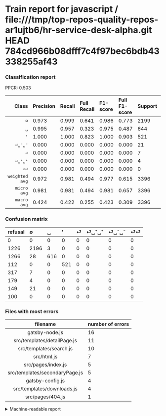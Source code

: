 # Train report for javascript / file:///tmp/top-repos-quality-repos-ar1ujtb6/hr-service-desk-alpha.git HEAD 784cd966b08dfff7c4f97bec6bdb43338255af43

### Classification report

PPCR: 0.503

| Class | Precision | Recall | Full Recall | F1-score | Full F1-score | Support | Full Support | PPCR |
|------:|:----------|:-------|:------------|:---------|:---------|:--------|:-------------|:-----|
| `∅` | 0.973| 0.999| 0.641| 0.986| 0.773| 2199| 3425| 0.642 |
| `␣` | 0.995| 0.957| 0.323| 0.975| 0.487| 644| 1910| 0.337 |
| `'` | 1.000| 1.000| 0.823| 1.000| 0.903| 521| 633| 0.823 |
| `⏎␣⁻␣⁻` | 0.000| 0.000| 0.000| 0.000| 0.000| 21| 170| 0.124 |
| `⏎` | 0.000| 0.000| 0.000| 0.000| 0.000| 7| 324| 0.022 |
| `⏎␣⁺␣⁺` | 0.000| 0.000| 0.000| 0.000| 0.000| 4| 183| 0.022 |
| `⏎⏎` | 0.000| 0.000| 0.000| 0.000| 0.000| 0| 100| 0.000 |
| `weighted avg` | 0.972| 0.981| 0.494| 0.977| 0.615| 3396| 6745| 0.503 |
| `micro avg` | 0.981| 0.981| 0.494| 0.981| 0.657| 3396| 6745| 0.503 |
| `macro avg` | 0.424| 0.422| 0.255| 0.423| 0.309| 3396| 6745| 0.503 |

### Confusion matrix

|refusal|  ∅| ␣| '| ⏎| ⏎␣⁺␣⁺| ⏎␣⁻␣⁻| ⏎⏎| 
|:---|:---|:---|:---|:---|:---|:---|:---|
|0 |0 |0 |0 |0 |0 |0 |0 |
|1226 |2196 |3 |0 |0 |0 |0 |0 |
|1266 |28 |616 |0 |0 |0 |0 |0 |
|112 |0 |0 |521 |0 |0 |0 |0 |
|317 |7 |0 |0 |0 |0 |0 |0 |
|179 |4 |0 |0 |0 |0 |0 |0 |
|149 |21 |0 |0 |0 |0 |0 |0 |
|100 |0 |0 |0 |0 |0 |0 |0 |

### Files with most errors

| filename | number of errors|
|:----:|:-----|
| gatsby-node.js | 16 |
| src/templates/detailPage.js | 11 |
| src/templates/search.js | 10 |
| src/html.js | 7 |
| src/pages/index.js | 5 |
| src/templates/secondaryPage.js | 5 |
| gatsby-config.js | 4 |
| src/templates/downloads.js | 4 |
| src/pages/404.js | 1 |

<details>
    <summary>Machine-readable report</summary>
```json
{
  "cl_report": {"\u0027": {"f1-score": 1.0, "precision": 1.0, "recall": 1.0, "support": 521}, "macro avg": {"f1-score": 0.4230448358714392, "precision": 0.42407967552332176, "recall": 0.42216535466431665, "support": 3396}, "micro avg": {"f1-score": 0.9814487632508834, "precision": 0.9814487632508834, "recall": 0.9814487632508834, "support": 3396}, "weighted avg": {"f1-score": 0.9767656717074643, "precision": 0.9724366296467641, "recall": 0.9814487632508834, "support": 3396}, "\u2205": {"f1-score": 0.9858585858585859, "precision": 0.973404255319149, "recall": 0.9986357435197817, "support": 2199}, "\u23ce": {"f1-score": 0.0, "precision": 0.0, "recall": 0.0, "support": 7}, "\u23ce\u23ce": {"f1-score": 0.0, "precision": 0.0, "recall": 0.0, "support": 0}, "\u23ce\u2423\u207a\u2423\u207a": {"f1-score": 0.0, "precision": 0.0, "recall": 0.0, "support": 4}, "\u23ce\u2423\u207b\u2423\u207b": {"f1-score": 0.0, "precision": 0.0, "recall": 0.0, "support": 21}, "\u2423": {"f1-score": 0.9754552652414885, "precision": 0.9951534733441034, "recall": 0.9565217391304348, "support": 644}},
  "cl_report_full": {"\u0027": {"f1-score": 0.902946273830156, "precision": 1.0, "recall": 0.8230647709320695, "support": 633}, "macro avg": {"f1-score": 0.30902838164117, "precision": 0.42407967552332176, "recall": 0.25524939187842627, "support": 6745}, "micro avg": {"f1-score": 0.6573316241001873, "precision": 0.9814487632508834, "recall": 0.49414381022979986, "support": 6745}, "weighted avg": {"f1-score": 0.615255539078299, "precision": 0.8699262725804777, "recall": 0.49414381022979986, "support": 6745}, "\u2205": {"f1-score": 0.7731033268790706, "precision": 0.973404255319149, "recall": 0.6411678832116788, "support": 3425}, "\u23ce": {"f1-score": 0.0, "precision": 0.0, "recall": 0.0, "support": 324}, "\u23ce\u23ce": {"f1-score": 0.0, "precision": 0.0, "recall": 0.0, "support": 100}, "\u23ce\u2423\u207a\u2423\u207a": {"f1-score": 0.0, "precision": 0.0, "recall": 0.0, "support": 183}, "\u23ce\u2423\u207b\u2423\u207b": {"f1-score": 0.0, "precision": 0.0, "recall": 0.0, "support": 170}, "\u2423": {"f1-score": 0.48714907077896397, "precision": 0.9951534733441034, "recall": 0.3225130890052356, "support": 1910}},
  "ppcr": 0.503484062268347
}
```
</details>

